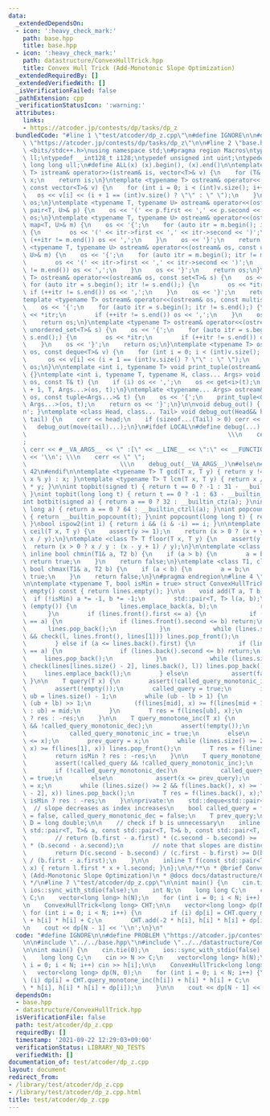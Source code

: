 ```yaml
---
data:
  _extendedDependsOn:
  - icon: ':heavy_check_mark:'
    path: base.hpp
    title: base.hpp
  - icon: ':heavy_check_mark:'
    path: datastructure/ConvexHullTrick.hpp
    title: Convex Hull Trick (Add-Monotonic Slope Optimization)
  _extendedRequiredBy: []
  _extendedVerifiedWith: []
  _isVerificationFailed: false
  _pathExtension: cpp
  _verificationStatusIcon: ':warning:'
  attributes:
    links:
    - https://atcoder.jp/contests/dp/tasks/dp_z
  bundledCode: "#line 1 \"test/atcoder/dp_z.cpp\"\n#define IGNORE\n\n#define PROBLEM\
    \ \"https://atcoder.jp/contests/dp/tasks/dp_z\"\n\n#line 2 \"base.hpp\"\n#include\
    \ <bits/stdc++.h>\nusing namespace std;\n#pragma region Macros\ntypedef long long\
    \ ll;\ntypedef __int128_t i128;\ntypedef unsigned int uint;\ntypedef unsigned\
    \ long long ull;\n#define ALL(x) (x).begin(), (x).end()\n\ntemplate <typename\
    \ T> istream& operator>>(istream& is, vector<T>& v) {\n    for (T& x : v) is >>\
    \ x;\n    return is;\n}\ntemplate <typename T> ostream& operator<<(ostream& os,\
    \ const vector<T>& v) {\n    for (int i = 0; i < (int)v.size(); i++) {\n     \
    \   os << v[i] << (i + 1 == (int)v.size() ? \"\" : \" \");\n    }\n    return\
    \ os;\n}\ntemplate <typename T, typename U> ostream& operator<<(ostream& os, const\
    \ pair<T, U>& p) {\n    os << '(' << p.first << ',' << p.second << ')';\n    return\
    \ os;\n}\ntemplate <typename T, typename U> ostream& operator<<(ostream& os, const\
    \ map<T, U>& m) {\n    os << '{';\n    for (auto itr = m.begin(); itr != m.end();)\
    \ {\n        os << '(' << itr->first << ',' << itr->second << ')';\n        if\
    \ (++itr != m.end()) os << ',';\n    }\n    os << '}';\n    return os;\n}\ntemplate\
    \ <typename T, typename U> ostream& operator<<(ostream& os, const unordered_map<T,\
    \ U>& m) {\n    os << '{';\n    for (auto itr = m.begin(); itr != m.end();) {\n\
    \        os << '(' << itr->first << ',' << itr->second << ')';\n        if (++itr\
    \ != m.end()) os << ',';\n    }\n    os << '}';\n    return os;\n}\ntemplate <typename\
    \ T> ostream& operator<<(ostream& os, const set<T>& s) {\n    os << '{';\n   \
    \ for (auto itr = s.begin(); itr != s.end();) {\n        os << *itr;\n       \
    \ if (++itr != s.end()) os << ',';\n    }\n    os << '}';\n    return os;\n}\n\
    template <typename T> ostream& operator<<(ostream& os, const multiset<T>& s) {\n\
    \    os << '{';\n    for (auto itr = s.begin(); itr != s.end();) {\n        os\
    \ << *itr;\n        if (++itr != s.end()) os << ',';\n    }\n    os << '}';\n\
    \    return os;\n}\ntemplate <typename T> ostream& operator<<(ostream& os, const\
    \ unordered_set<T>& s) {\n    os << '{';\n    for (auto itr = s.begin(); itr !=\
    \ s.end();) {\n        os << *itr;\n        if (++itr != s.end()) os << ',';\n\
    \    }\n    os << '}';\n    return os;\n}\ntemplate <typename T> ostream& operator<<(ostream&\
    \ os, const deque<T>& v) {\n    for (int i = 0; i < (int)v.size(); i++) {\n  \
    \      os << v[i] << (i + 1 == (int)v.size() ? \"\" : \" \");\n    }\n    return\
    \ os;\n}\n\ntemplate <int i, typename T> void print_tuple(ostream&, const T&)\
    \ {}\ntemplate <int i, typename T, typename H, class... Args> void print_tuple(ostream&\
    \ os, const T& t) {\n    if (i) os << ',';\n    os << get<i>(t);\n    print_tuple<i\
    \ + 1, T, Args...>(os, t);\n}\ntemplate <typename... Args> ostream& operator<<(ostream&\
    \ os, const tuple<Args...>& t) {\n    os << '{';\n    print_tuple<0, tuple<Args...>,\
    \ Args...>(os, t);\n    return os << '}';\n}\n\nvoid debug_out() { cerr << '\\\
    n'; }\ntemplate <class Head, class... Tail> void debug_out(Head&& head, Tail&&...\
    \ tail) {\n    cerr << head;\n    if (sizeof...(Tail) > 0) cerr << \", \";\n \
    \   debug_out(move(tail)...);\n}\n#ifdef LOCAL\n#define debug(...)           \
    \                                                        \\\n    cerr << \" \"\
    ;                                                                     \\\n   \
    \ cerr << #__VA_ARGS__ << \" :[\" << __LINE__ << \":\" << __FUNCTION__ << \"]\"\
    \ << '\\n'; \\\n    cerr << \" \";                                           \
    \                          \\\n    debug_out(__VA_ARGS__)\n#else\n#define debug(...)\
    \ 42\n#endif\n\ntemplate <typename T> T gcd(T x, T y) { return y != 0 ? gcd(y,\
    \ x % y) : x; }\ntemplate <typename T> T lcm(T x, T y) { return x / gcd(x, y)\
    \ * y; }\n\nint topbit(signed t) { return t == 0 ? -1 : 31 - __builtin_clz(t);\
    \ }\nint topbit(long long t) { return t == 0 ? -1 : 63 - __builtin_clzll(t); }\n\
    int botbit(signed a) { return a == 0 ? 32 : __builtin_ctz(a); }\nint botbit(long\
    \ long a) { return a == 0 ? 64 : __builtin_ctzll(a); }\nint popcount(signed t)\
    \ { return __builtin_popcount(t); }\nint popcount(long long t) { return __builtin_popcountll(t);\
    \ }\nbool ispow2(int i) { return i && (i & -i) == i; }\n\ntemplate <class T> T\
    \ ceil(T x, T y) {\n    assert(y >= 1);\n    return (x > 0 ? (x + y - 1) / y :\
    \ x / y);\n}\ntemplate <class T> T floor(T x, T y) {\n    assert(y >= 1);\n  \
    \  return (x > 0 ? x / y : (x - y + 1) / y);\n}\n\ntemplate <class T1, class T2>\
    \ inline bool chmin(T1& a, T2 b) {\n    if (a > b) {\n        a = b;\n       \
    \ return true;\n    }\n    return false;\n}\ntemplate <class T1, class T2> inline\
    \ bool chmax(T1& a, T2 b) {\n    if (a < b) {\n        a = b;\n        return\
    \ true;\n    }\n    return false;\n}\n#pragma endregion\n#line 4 \"datastructure/ConvexHullTrick.hpp\"\
    \n\ntemplate <typename T, bool isMin = true> struct ConvexHullTrick {\n    bool\
    \ empty() const { return lines.empty(); }\n\n    void add(T a, T b) {\n      \
    \  if (!isMin) a *= -1, b *= -1;\n        std::pair<T, T> l(a, b);\n        if\
    \ (empty()) {\n            lines.emplace_back(a, b);\n            return;\n  \
    \      }\n        if (lines.front().first <= a) {\n            if (lines.front().first\
    \ == a) {\n                if (lines.front().second <= b) return;\n          \
    \      lines.pop_back();\n            }\n            while (lines.size() >= 2\
    \ && check(l, lines.front(), lines[1])) lines.pop_front();\n            lines.emplace_front(l);\n\
    \        } else if (a <= lines.back().first) {\n            if (lines.back().first\
    \ == a) {\n                if (lines.back().second <= b) return;\n           \
    \     lines.pop_back();\n            }\n            while (lines.size() >= 2 &&\
    \ check(lines[lines.size() - 2], lines.back(), l)) lines.pop_back();\n       \
    \     lines.emplace_back(l);\n        } else\n            assert(false);\n   \
    \ }\n\n    T query(T x) {\n        assert(!called_query_monotonic_inc && !called_query_monotonic_dec);\n\
    \        assert(!empty());\n        called_query = true;\n        int lb = -1,\
    \ ub = lines.size() - 1;\n        while (ub - lb > 1) {\n            int mid =\
    \ (ub + lb) >> 1;\n            (f(lines[mid], x) >= f(lines[mid + 1], x) ? lb\
    \ : ub) = mid;\n        }\n        T res = f(lines[ub], x);\n        return isMin\
    \ ? res : -res;\n    }\n\n    T query_monotone_inc(T x) {\n        assert(!called_query\
    \ && !called_query_monotonic_dec);\n        assert(!empty());\n        if (!called_query_monotonic_inc)\n\
    \            called_query_monotonic_inc = true;\n        else\n            assert(prev_query\
    \ <= x);\n        prev_query = x;\n        while (lines.size() >= 2 && f(lines.front(),\
    \ x) >= f(lines[1], x)) lines.pop_front();\n        T res = f(lines.front(), x);\n\
    \        return isMin ? res : -res;\n    }\n\n    T query_monotone_dec(T x) {\n\
    \        assert(!called_query && !called_query_monotonic_inc);\n        assert(!empty());\n\
    \        if (!called_query_monotonic_dec)\n            called_query_monotonic_dec\
    \ = true;\n        else\n            assert(x <= prev_query);\n        prev_query\
    \ = x;\n        while (lines.size() >= 2 && f(lines.back(), x) >= f(lines[lines.size()\
    \ - 2], x)) lines.pop_back();\n        T res = f(lines.back(), x);\n        return\
    \ isMin ? res : -res;\n    }\n\nprivate:\n    std::deque<std::pair<T, T>> lines;\
    \  // slope decreases as index increases\n    bool called_query = false, called_query_monotonic_inc\
    \ = false, called_query_monotonic_dec = false;\n    T prev_query;\n\n    using\
    \ D = long double;\n\n    // check if b is unnecessary\n    inline bool check(const\
    \ std::pair<T, T>& a, const std::pair<T, T>& b, const std::pair<T, T>& c) {\n\
    \        // return (b.first - a.first) * (c.second - b.second) >= (c.first - b.first)\
    \ * (b.second - a.second);\n        // note that slopes are distinct and decrease\n\
    \        return D(c.second - b.second) / (c.first - b.first) >= D(b.second - a.second)\
    \ / (b.first - a.first);\n    }\n\n    inline T f(const std::pair<T, T>& l, T\
    \ x) { return l.first * x + l.second; }\n};\n\n/**\n * @brief Convex Hull Trick\
    \ (Add-Monotonic Slope Optimization)\n * @docs docs/datastructure/ConvexHullTrick.md\n\
    \ */\n#line 7 \"test/atcoder/dp_z.cpp\"\n\nint main() {\n    cin.tie(0);\n   \
    \ ios::sync_with_stdio(false);\n    int N;\n    long long C;\n    cin >> N >>\
    \ C;\n    vector<long long> h(N);\n    for (int i = 0; i < N; i++) cin >> h[i];\n\
    \n    ConvexHullTrick<long long> CHT;\n\n    vector<long long> dp(N, 0);\n   \
    \ for (int i = 0; i < N; i++) {\n        if (i) dp[i] = CHT.query_monotone_inc(h[i])\
    \ + h[i] * h[i] + C;\n        CHT.add(-2 * h[i], h[i] * h[i] + dp[i]);\n    }\n\
    \n    cout << dp[N - 1] << '\\n';\n}\n"
  code: "#define IGNORE\n\n#define PROBLEM \"https://atcoder.jp/contests/dp/tasks/dp_z\"\
    \n\n#include \"../../base.hpp\"\n#include \"../../datastructure/ConvexHullTrick.hpp\"\
    \n\nint main() {\n    cin.tie(0);\n    ios::sync_with_stdio(false);\n    int N;\n\
    \    long long C;\n    cin >> N >> C;\n    vector<long long> h(N);\n    for (int\
    \ i = 0; i < N; i++) cin >> h[i];\n\n    ConvexHullTrick<long long> CHT;\n\n \
    \   vector<long long> dp(N, 0);\n    for (int i = 0; i < N; i++) {\n        if\
    \ (i) dp[i] = CHT.query_monotone_inc(h[i]) + h[i] * h[i] + C;\n        CHT.add(-2\
    \ * h[i], h[i] * h[i] + dp[i]);\n    }\n\n    cout << dp[N - 1] << '\\n';\n}"
  dependsOn:
  - base.hpp
  - datastructure/ConvexHullTrick.hpp
  isVerificationFile: false
  path: test/atcoder/dp_z.cpp
  requiredBy: []
  timestamp: '2021-09-22 12:29:03+09:00'
  verificationStatus: LIBRARY_NO_TESTS
  verifiedWith: []
documentation_of: test/atcoder/dp_z.cpp
layout: document
redirect_from:
- /library/test/atcoder/dp_z.cpp
- /library/test/atcoder/dp_z.cpp.html
title: test/atcoder/dp_z.cpp
---
```

